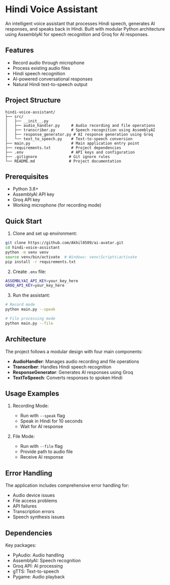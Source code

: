 # Hindi Voice Assistant

An intelligent voice assistant that processes Hindi speech, generates AI responses, and speaks back in Hindi. Built with modular Python architecture using AssemblyAI for speech recognition and Groq for AI responses.

## Features

- Record audio through microphone
- Process existing audio files
- Hindi speech recognition
- AI-powered conversational responses
- Natural Hindi text-to-speech output

## Project Structure
```
hindi-voice-assistant/
├── src/
│   ├── __init__.py
│   ├── audio_handler.py     # Audio recording and file operations
│   ├── transcriber.py       # Speech recognition using AssemblyAI
│   ├── response_generator.py # AI response generation using Groq
│   └── text_to_speech.py    # Text-to-speech conversion
├── main.py                  # Main application entry point
├── requirements.txt         # Project dependencies
├── .env                     # API keys and configuration
├── .gitignore              # Git ignore rules
└── README.md               # Project documentation
```

## Prerequisites

- Python 3.8+
- AssemblyAI API key
- Groq API key
- Working microphone (for recording mode)

## Quick Start

1. Clone and set up environment:
```bash
git clone https://github.com/Akhil0509/ai-avatar.git
cd hindi-voice-assistant
python -m venv venv
source venv/bin/activate  # Windows: venv\Scripts\activate
pip install -r requirements.txt
```

2. Create `.env` file:
```bash
ASSEMBLYAI_API_KEY=your_key_here
GROQ_API_KEY=your_key_here
```

3. Run the assistant:
```bash
# Record mode
python main.py --speak

# File processing mode
python main.py --file
```

## Architecture

The project follows a modular design with four main components:

- **AudioHandler**: Manages audio recording and file operations
- **Transcriber**: Handles Hindi speech recognition
- **ResponseGenerator**: Generates AI responses using Groq
- **TextToSpeech**: Converts responses to spoken Hindi

## Usage Examples

1. Recording Mode:
   - Run with `--speak` flag
   - Speak in Hindi for 10 seconds
   - Wait for AI response

2. File Mode:
   - Run with `--file` flag
   - Provide path to audio file
   - Receive AI response

## Error Handling

The application includes comprehensive error handling for:
- Audio device issues
- File access problems
- API failures
- Transcription errors
- Speech synthesis issues

## Dependencies

Key packages:
- PyAudio: Audio handling
- AssemblyAI: Speech recognition
- Groq API: AI processing
- gTTS: Text-to-speech
- Pygame: Audio playback
